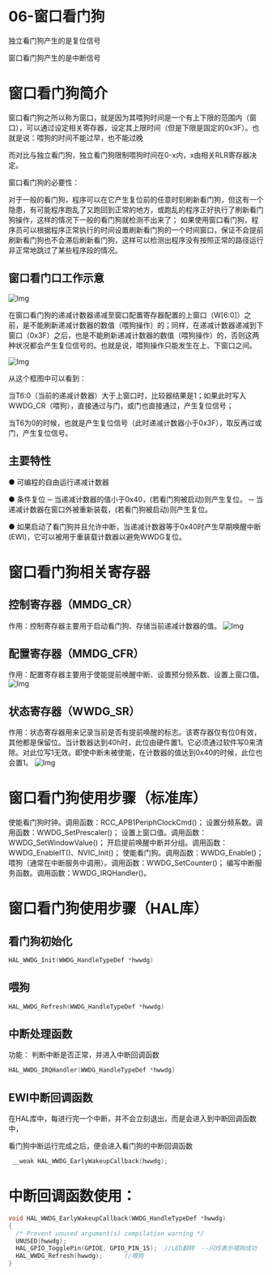 # 06-窗口看门狗

独立看门狗产生的是复位信号

窗口看门狗产生的是中断信号

# 窗口看门狗简介

窗口看门狗之所以称为窗口，就是因为其喂狗时间是一个有上下限的范围内（窗口），可以通过设定相关寄存器，设定其上限时间（但是下限是固定的0x3F）。也就是说：喂狗的时间不能过早，也不能过晚

而对比与独立看门狗，独立看门狗限制喂狗时间在0-x内，x由相关RLR寄存器决定。

窗口看门狗的必要性：

对于一般的看门狗，程序可以在它产生复位前的任意时刻刷新看门狗，但这有一个隐患，有可能程序跑乱了又跑回到正常的地方，或跑乱的程序正好执行了刷新看门狗操作，这样的情况下一般的看门狗就检测不出来了；
如果使用窗口看门狗，程序员可以根据程序正常执行的时间设置刷新看门狗的一个时间窗口，保证不会提前刷新看门狗也不会滞后刷新看门狗，这样可以检测出程序没有按照正常的路径运行非正常地跳过了某些程序段的情况。


## 窗口看门口工作示意

![Img](./FILES/06-窗口看门狗.md/img-20230306220938.png)

在窗口看门狗的递减计数器递减至窗口配置寄存器配置的上窗口（W[6:0]）之前，是不能刷新递减计数器的数值（喂狗操作）的；同样，在递减计数器递减到下窗口（0x3F）之后，也是不能刷新递减计数器的数值（喂狗操作）的，否则这两种状况都会产生复位信号的。也就是说，喂狗操作只能发生在上、下窗口之间。

![Img](./FILES/06-窗口看门狗.md/img-20230306222833.png)

从这个框图中可以看到：

当T6:0（当前的递减计数器）大于上窗口时，比较器结果是1；如果此时写入WWDG_CR（喂狗），直接通过与门，或门也直接通过，产生复位信号；

当T6为0的时候，也就是产生复位信号（此时递减计数器小于0x3F），取反再过或门，产生复位信号。

## 主要特性

● 可编程的自由运行递减计数器

● 条件复位
─ 当递减计数器的值小于0x40，(若看门狗被启动)则产生复位。
─ 当递减计数器在窗口外被重新装载，(若看门狗被启动)则产生复位。

● 如果启动了看门狗并且允许中断，当递减计数器等于0x40时产生早期唤醒中断(EWI)，它可以被用于重装载计数器以避免WWDG复位。


# 窗口看门狗相关寄存器

## 控制寄存器（MMDG_CR）
作用：控制寄存器主要用于启动看门狗、存储当前递减计数器的值。
![Img](./FILES/06-窗口看门狗.md/img-20230306223011.png)

## 配置寄存器（MMDG_CFR）
作用：配置寄存器主要用于使能提前唤醒中断、设置预分频系数、设置上窗口值。
![Img](./FILES/06-窗口看门狗.md/img-20230306223116.png)


## 状态寄存器（WWDG_SR）
作用：状态寄存器用来记录当前是否有提前唤醒的标志。该寄存器仅有位0有效，其他都是保留位。当计数器达到40h时，此位由硬件置1。它必须通过软件写0来清除。对此位写1无效。即使中断未被使能，在计数器的值达到0x40的时候，此位也会置1。
![Img](./FILES/06-窗口看门狗.md/img-20230306223252.png)

# 窗口看门狗使用步骤（标准库）
使能看门狗时钟。调用函数：RCC_APB1PeriphClockCmd()；
设置分频系数。调用函数：WWDG_SetPrescaler()；
设置上窗口值。调用函数：WWDG_SetWindowValue()；
开启提前唤醒中断并分组。调用函数：WWDG_EnableIT()、NVIC_Init()；
使能看门狗。调用函数：WWDG_Enable()；
喂狗（通常在中断服务中调用）。调用函数：WWDG_SetCounter()；
编写中断服务函数。调用函数：WWDG_IRQHandler()。

# 窗口看门狗使用步骤（HAL库）

## 看门狗初始化
```C
HAL_WWDG_Init(WWDG_HandleTypeDef *hwwdg)
```

## 喂狗
```C
HAL_WWDG_Refresh(WWDG_HandleTypeDef *hwwdg)
```

## 中断处理函数
功能：  判断中断是否正常，并进入中断回调函数
```C
HAL_WWDG_IRQHandler(WWDG_HandleTypeDef *hwwdg)
```

## EWI中断回调函数
在HAL库中，每进行完一个中断，并不会立刻退出，而是会进入到中断回调函数中，

看门狗中断运行完成之后，便会进入看门狗的中断回调函数
```C
 __weak HAL_WWDG_EarlyWakeupCallback(hwwdg);
```

# 中断回调函数使用：

```C
void HAL_WWDG_EarlyWakeupCallback(WWDG_HandleTypeDef *hwwdg)
{
  /* Prevent unused argument(s) compilation warning */
  UNUSED(hwwdg);
  HAL_GPIO_TogglePin(GPIOE, GPIO_PIN_15);  //LED翻转  --闪烁表示喂狗成功
  HAL_WWDG_Refresh(hwwdg);      //喂狗
}
```




